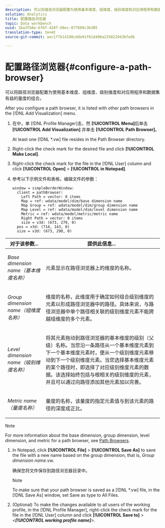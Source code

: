 ```yaml
---
description: 可以将路径浏览器配置为使用基本维度、组维度、级别维度和对应用程序和数据集有益的量度的组合。
solution: Analytics
title: 配置路径浏览器
topic: Data workbench
uuid: 1ba3fb6e-b76f-428f-b6ec-077669c3b305
translation-type: tm+mt
source-git-commit: aec1f7b14198cdde91f61d490a235022943bfedb

---
```



# 配置路径浏览器{#configure-a-path-browser}

可以将路径浏览器配置为使用基本维度、组维度、级别维度和对应用程序和数据集有益的量度的组合。

After you configure a path browser, it is listed with other path browsers in the [!DNL Add Visualization] menu.

1. 在中，单 [!DNL Profile Manager]击，然 **[!UICONTROL Menu]**&#x200B;后单击 **[!UICONTROL Add Visualization]** 并单击 **[!UICONTROL Path Browser]**。

   At least one [!DNL *.vw] file resides in the Path Browser directory.

1. Right-click the check mark for the desired file and click **[!UICONTROL Make Local]**.
1. Right-click the check mark for the file in the [!DNL User] column and click **[!UICONTROL Open]** > **[!UICONTROL in Notepad]**.
1. 参考以下示例文件和表格，编辑文件的参数：

   ```
   window = simpleBorderWindow: 
     client = pathBrowser: 
       Left Path = vector: 0 items
       Map = ref: wdata/model/dim/base dimension name
       Map Group = ref: wdata/model/dim/group dimension name
       Map Level = ref: wdata/model/dim/level dimension name
       Metric = ref: wdata/model/metric/metric name
       Right Path = vector: 0 items
       size = v3d: (673, 279, 0)
     pos = v3d: (714, 143, 0)
     size = v3d: (673, 298, 0)
   ```

<table id="table_1DCCB4B24B554B72A781B304B5EB155E"> 
 <thead> 
  <tr> 
   <th colname="col1" class="entry"> 对于该参数... </th> 
   <th colname="col2" class="entry"> 提供此信息... </th> 
  </tr> 
 </thead>
 <tbody> 
  <tr> 
   <td colname="col1"> <p><i>Base dimension name（基本维度名称）</i> </p> </td> 
   <td colname="col2"> <p>元素显示在路径浏览器上的维度的名称。 </p> </td> 
  </tr> 
  <tr> 
   <td colname="col1"> <p><i>Group dimension name（组维度名称）</i> </p> </td> 
   <td colname="col2"> <p>维度的名称，此维度用于确定如何组合级别维度的元素以形成路径浏览器中的路径。具体来说，与路径浏览器中单个路径相关联的级别维度元素不能跨越组维度的多个元素。 </p> </td> 
  </tr> 
  <tr> 
   <td colname="col1"> <p><i>Level dimension name（级别维度名称）</i> </p> </td> 
   <td colname="col2"> <p>将其元素拖动到路径浏览器的基本维度的级别（父级）名称。当您沿一条路径从一个基本维度元素到下一个基本维度元素时，便从一个级别维度元素移动到下一个级别维度元素。当您选择基本维度元素的某个路径时，即选择了对应级别维度元素的数据。该选择始终包括与根相关的级别维度的元素，并且可以通过向路径添加其他元素加以完善。 </p> </td> 
  </tr> 
  <tr> 
   <td colname="col1"> <p><i>Metric name（量度名称）</i> </p> </td> 
   <td colname="col2"> <p>量度的名称，该量度的指定元素值与到该元素的路径的深度成正比。 </p> </td> 
  </tr> 
 </tbody> 
</table>

>[!NOTE]
>
>For more information about the base dimension, group dimension, level dimension, and metric for a path browser, see [Path Browsers](../../../home/c-get-started/c-analysis-vis/c-path-browsers/c-path-browsers.md#concept-f2e9fdafed6e49c2bd111ab425cd6e2b).

1. In Notepad, click **[!UICONTROL File]** > **[!UICONTROL Save As]** to save the file with a new name based on the group dimension, that is, *Group dimension name*.vw.

   确保您将文件保存到路径浏览器目录中。

   >[!NOTE]
   >
   >To make sure that your path browser is saved as a [!DNL *.vw] file, in the [!DNL Save As] window, set Save as type to All Files.

1. (Optional) To make the changes available to all users of the working profile, in the [!DNL Profile Manager], right-click the check mark for the file in the [!DNL User] column and click **[!UICONTROL Save to]** > *&lt;**[!UICONTROL working profile name]**>*.
